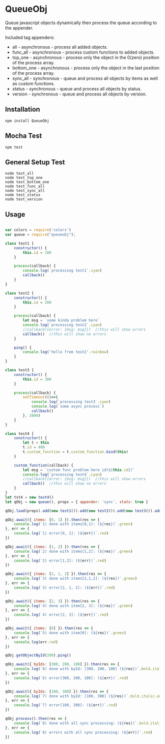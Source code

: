 # QueueObj
Queue javascript objects dynamically then process the queue according to the appender.

Included tag appenders:

* all - asynchronous - process all added objects.
* func_all - asynchronous - process custom functions to added objects.
* top_one - asynchronous - process only the object in the 0(zero) position of the process array.
* bottom_one - asynchronous - process only the object in the last position of the process array.
* sync_all - synchronous - queue and process all objects by items as well as custom functions.
* status - synchronous - queue and process all objects by status.
* version - synchronous - queue and process all objects by version.

Installation
---------
```
npm install QueueObj
```

Mocha Test
---------
```
npm test
```

General Setup Test
---------
```
node test_all
node test_top_one
node test_bottom_one
node test_func_all
node test_sync_all
node test_status
node test_version

```

Usage
---------
```js

var colors = require('colors')
var queue = require("queueobj");

class test1 {
    constructor() {
        this.id = 100
    }

    process(callback) {
        console.log(`processing test1`.cyan)
        callback()
    }
}

class test2 {
    constructor() {
        this.id = 200
    }

    process(callback) {
        let msg = `some kinda problem here`
        console.log(`processing test2`.cyan)
        //callback({error: {msg: msg}})  //this will show errors
        callback()  //this will show no errors
    }

    ping() {
        console.log('hello from test2'.rainbow)
    }
}

class test3 {
    constructor() {
        this.id = 300
    }

    process(callback) {
        setTimeout(()=>{
            console.log(`processing test3`.cyan)
            console.log(`some async process`)
            callback()
        }, 2000)
    }
}

class test4 {
    constructor() {
        let t = this
        t.id = 400
        t.custom_function = t.custom_function.bind(this)
    }

    custom_function(callback) {
        let msg = `custom func problem here id(${this.id})`
        console.log(`processing test4`.cyan)
        //callback({error: {msg: msg}})  //this will show errors
        callback()  //this will show no errors
    }
}
let tst4 = new test4()
let qObj = new queue(), props = { appender: 'sync', stats: true }

qObj.load(props).add(new test1()).add(new test2()).add(new test3()).add(tst4.custom_function)

qObj.await({ items: [0, 1] }).then(res => {
    console.log(`1) done with items[0,1]: (${res})`.green)
}, err => {
    console.log(`1) error[0, 1]: (${err})`.red)
})

qObj.await({ items: [1, 2] }).then(res => {
    console.log(`2) done with items[1,2]: (${res})`.green)
}, err => {
    console.log(`2) error[1,2]: (${err})`.red)
})

qObj.await({ items: [2, 1, 2] }).then(res => {
    console.log(`3) done with items[2,1,2]: (${res})`.green)
}, err => {
    console.log(`3) error[2, 1, 2]: (${err})`.red)
})

qObj.await({ items: [2, 3] }).then(res => {
    console.log(`4) done with item[2, 3]: (${res})`.green)
}, err => {
    console.log(`4) error[2, 3]: (${err})`.red)
})

qObj.await({ items: [0] }).then(res => {
    console.log(`5) done with item[0]: (${res})`.green)
}, err => {
    console.log(err.red)
})

qObj.getObjectById(200).ping()

qObj.await({ byIds: [300, 200, 100] }).then(res => {
    console.log(`6) done with byId: [300, 200, 100] (${res})`.bold.italic.underline.yellow)
}, err => {
    console.log(`6) error[300, 200, 100]: (${err})`.red)
})

qObj.await({ byIds: [100, 300] }).then(res => {
    console.log(`7) done with byId: [100, 300] (${res})`.bold.italic.underline.yellow)
}, err => {
    console.log(`7) error[100, 300]: (${err})`.red)
})

qObj.process().then(res => {
    console.log(`8) done with all sync processing: (${res})`.bold.italic.white)
}, err => {
    console.log(`8) errors with all sync processing: (${err})`.red)
})

```

